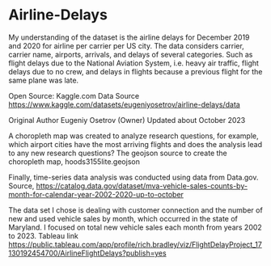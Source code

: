 # Airline-Delays
My understanding of the dataset is the airline delays for December 2019 and 2020 for airline per carrier per US city. The data considers carrier, carrier name, airports, arrivals, and delays of several categories. Such as flight delays due to the National Aviation System, i.e. heavy air traffic, flight delays due to no crew, and delays in flights because a previous flight for the same plane was late. 

Open Source: Kaggle.com
Data Source
https://www.kaggle.com/datasets/eugeniyosetrov/airline-delays/data

Original Author Eugeniy Osetrov (Owner)
Updated about October 2023

A choropleth map was created to analyze research questions, for example, which airport cities have the most arriving flights and does the analysis lead to any new research questions?
The geojson source to create the choropleth map, hoods3155lite.geojson

Finally, time-series data analysis was conducted using data from Data.gov.  
Source, https://catalog.data.gov/dataset/mva-vehicle-sales-counts-by-month-for-calendar-year-2002-2020-up-to-october

The data set I chose is dealing with customer connection and the number of new and used vehicle sales by month, which occurred in the state of Maryland. I focused on total new vehicle sales each month from years 2002 to 2023.
Tableau link https://public.tableau.com/app/profile/rich.bradley/viz/FlightDelayProject_17130192454700/AirlineFlightDelays?publish=yes
